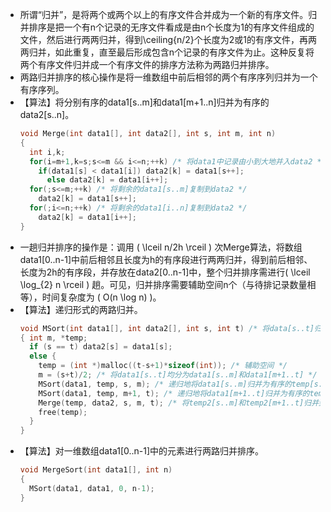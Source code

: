 - 所谓“归并”，是将两个或两个以上的有序文件合并成为一个新的有序文件。归并排序是把一个有n个记录的无序文件看成是由n个长度为1的有序文件组成的文件，然后进行两两归并，得到\ceiling{n/2}个长度为2或1的有序文件，再两两归并，如此重复，直至最后形成包含n个记录的有序文件为止。这种反复将两个有序文件归并成一个有序文件的排序方法称为两路归并排序。
- 两路归并排序的核心操作是将一维数组中前后相邻的两个有序序列归并为一个有序序列。
- 【算法】将分别有序的data1[s..m]和data1[m+1..n]归并为有序的data2[s..n]。
  ```c
  void Merge(int data1[], int data2[], int s, int m, int n)
  {
    int i,k;
    for(i=m+1,k=s;s<=m && i<=n;++k) /* 将data1中记录由小到大地并入data2 */
      if(data1[s] < data1[i]) data2[k] = data1[s++];
    	else data2[k] = data1[i++];
    for(;s<=m;++k) /* 将剩余的data1[s..m]复制到data2 */
      data2[k] = data1[s++];
    for(;i<=n;++k) /* 将剩余的data1[i..n]复制到data2 */
      data2[k] = data1[i++];
  }
  ```
- 一趟归并排序的操作是：调用 \( \lceil n/2h \rceil \) 次Merge算法，将数组data1[0..n-1]中前后相邻且长度为h的有序段进行两两归并，得到前后相邻、长度为2h的有序段，并存放在data2[0..n-1]中，整个归并排序需进行\( \lceil \log_{2} n \rceil \) 趟。可见，归并排序需要辅助空间n个（与待排记录数量相等），时间复杂度为 \( O(n \log n) \)。
- 【算法】递归形式的两路归并。
  ```c
  void MSort(int data1[], int data2[], int s, int t) /* 将data[s..t]归并排序为data2[s..t] */
  { int m, *temp;
    if (s == t) data2[s] = data1[s];
    else {
      temp = (int *)malloc((t-s+1)*sizeof(int)); /* 辅助空间 */
      m = (s+t)/2; /* 将data1[s..t]均分为data1[s..m]和data1[m+1..t] */
      MSort(data1, temp, s, m); /* 递归地将data1[s..m]归并为有序的temp[s..m] */
      MSort(data1, temp, m+1, t); /* 递归地将data1[m+1..t]归并为有序的temp[m+1..t] */
      Merge(temp, data2, s, m, t); /* 将temp2[s..m]和temp2[m+1..t]归并到data2[s..t] */
      free(temp);
    }
  }
  ```
- 【算法】对一维数组data1[0..n-1]中的元素进行两路归并排序。
  ```c
  void MergeSort(int data1[], int n)
  {
    MSort(data1, data1, 0, n-1);
  }
  ```